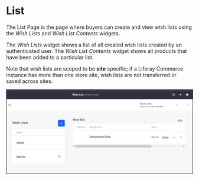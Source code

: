 # List

The List Page is the page where buyers can create and view wish lists using the _Wish Lists_ and _Wish List Contents_ widgets.

The _Wish Lists_ widget shows a list of all created wish lists created by an authenticated user. The _Wish List Contents_ widget shows all products that have been added to a particular list.

Note that wish lists are scoped to be **site** specific; if a Liferay Commerce instance has more than one store site, wish lists are not transferred or saved across sites.

<img src="./images/01.png" width="700px" style="border: #000000 1px solid;">
